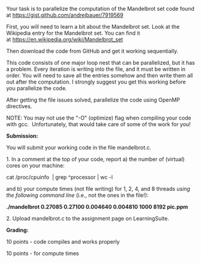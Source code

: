Your task is to parallelize the computation of the Mandelbrot set code found at <https://gist.github.com/andrejbauer/7919569>

First, you will need to learn a bit about the Mandelbrot set. Look at the Wikipedia entry for the Mandelbrot set. You can find it at <https://en.wikipedia.org/wiki/Mandelbrot_set>

Then download the code from GitHub and get it working sequentially.

This code consists of one major loop nest that can be parallelized, but it has a problem. Every iteration is writing into the file, and it must be written in order. You will need to save all the entries somehow and then write them all out after the computation. I strongly suggest you get this working before you parallelize the code.

After getting the file issues solved, parallelize the code using OpenMP directives.

NOTE: You may not use the "-O" (optimize) flag when compiling your code with gcc.  Unfortunately, that would take care of some of the work for you!

**Submission:**

You will submit your working code in the file mandelbrot.c.

1\. In a comment at the top of your code, report a) the number of (virtual) cores on your machine:

cat /proc/cpuinfo  | grep ^processor | wc -l

and b) your compute times (not file writing) for 1, 2, 4, and 8 threads *using the following command line* (i.e., not the ones in the file!):

**./mandelbrot 0.27085 0.27100 0.004640 0.004810 1000 8192 pic.ppm**

2\. Upload mandelbrot.c to the assignment page on LearningSuite.

**Grading:**

10 points - code compiles and works properly

10 points - for compute times